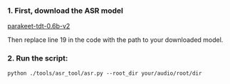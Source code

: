 
### 1. First, download the ASR model
   [parakeet-tdt-0.6b-v2](https://huggingface.co/nvidia/parakeet-tdt-0.6b-v2/tree/main) 
   
   Then replace line 19 in the code with the path to your downloaded model.
### 2. Run the script:
```
python ./tools/asr_tool/asr.py --root_dir your/audio/root/dir
```
